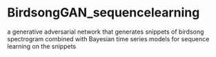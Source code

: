 # BirdsongGAN_sequencelearning
a generative adversarial network that generates snippets of birdsong spectrogram combined with Bayesian time series models for sequence learning on the snippets
